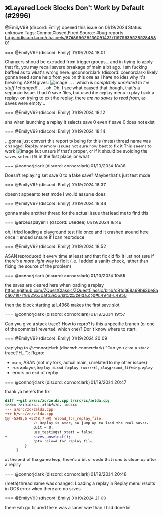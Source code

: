 ## ❌Layered Lock Blocks Don't Work by Default (#2996)
@EmilyV99 (discord: Emily) opened this issue on 01/19/2024
Status: unknown
Tags: Connor,Closed,Fixed
Source: #bug-reports https://discord.com/channels/876899628556091432/1197963952852848801


=== @EmilyV99 (discord: Emily) 01/19/2024 18:01

Changers should be excluded from trigger groups... and in trying to apply that fix, you may recall severe breakage of main a bit ago. I am fucking baffled as to what's wrong here.
@connorjclark (discord: connorclark) likely gonna need some help from you on this one as I have no idea why it's breaking
ASAN gives:
![image](https://cdn.discordapp.com/attachments/1197963952852848801/1197964118905323660/image.png?ex=65eb5287&is=65d8dd87&hm=0b99893c928ce80d419825e7fae4dc5822c1a588ab211afc5f91bf125b9c20da&)
. . . .which is *completely unrelated to the stuff I changed*?
. . . oh. Oh, I see what caused that though, that's a separate issue.
I had 0 save files, but used the `Replay` menu to play back a replay- on trying to exit the replay, there *are no saves to read from*, as saves were empty...

=== @EmilyV99 (discord: Emily) 01/19/2024 18:12

aha
when launching a replay it selects save 0
even if save 0 does not exist

=== @EmilyV99 (discord: Emily) 01/19/2024 18:14

...gonna just convert this report to being for this
(meta) thread name was changed: Replay memory issues
not sure how best to fix it
This seems to work
![image](https://cdn.discordapp.com/attachments/1197963952852848801/1197967763138957312/image.png?ex=65eb55eb&is=65d8e0eb&hm=c771db8170694753905b85d0622f5fe3875cb8246ff5cb5d2bba10110cddcc4a&)
but unsure if that's proper, or if it should be avoiding the `saves_select(0)` in the first place, or what

=== @connorjclark (discord: connorclark) 01/19/2024 18:36

Doesn't replaying set save 0 to a fake save?
Maybe that's just test mode

=== @EmilyV99 (discord: Emily) 01/19/2024 18:37

doesn't appear to
test mode I would assume does

=== @EmilyV99 (discord: Emily) 01/19/2024 18:44

gonna make another thread for the actual issue that lead me to find this

=== @arceusplayer11 (discord: Deedee) 01/19/2024 18:49

oh,I tried loading a playground test file once and it crashed around here once it ended
unsure if I can reproduce

=== @EmilyV99 (discord: Emily) 01/19/2024 18:52

ASAN reproduced it every time
at least
and that fix did fix it
just not sure if there's a *more right* way to fix it
(i.e. I added a sanity check, rather than fixing the source of the problem)

=== @connorjclark (discord: connorclark) 01/19/2024 19:55

the saves are cleared here when loading a replay https://github.com/ZQuestClassic/ZQuestClassic/blob/c81d068a69b93be8aca671071f8629530afb3e56/src/zc/zelda.cpp#L4948-L4950

then the block starting at L4968 makes the first save slot

=== @connorjclark (discord: connorclark) 01/19/2024 19:57

Can you give a stack trace? How to repro? Is this a specific branch (or one of the commits I reverted, which one)? Don't know where to start.

=== @EmilyV99 (discord: Emily) 01/19/2024 20:09

(replying to @connorjclark (discord: connorclark) "Can you give a stack trace? H…"): Repro:
- `main`, ASAN (not my fork, actual main, unrelated to my other issues)
- run zplayer, `Replay->Load Replay (assert)`, `playground_lifting.zplay`
- errors on end of replay

=== @connorjclark (discord: connorclark) 01/19/2024 20:47

thank ya
here's the fix

```diff
diff --git a/src/zc/zelda.cpp b/src/zc/zelda.cpp
index 7e1916c60..3f3bf6787 100644
--- a/src/zc/zelda.cpp
+++ b/src/zc/zelda.cpp
@@ -5248,6 +5248,7 @@ reload_for_replay_file:
             // Replay is over, so jump up to load the real saves.
             Quit = 0;
             use_testingst_start = false;
+            saves_unselect();
             goto reload_for_replay_file;
         }
     }

```
at the end of the game loop, there's a bit of code that runs to clean up after a replay

=== @connorjclark (discord: connorclark) 01/19/2024 20:48

(meta) thread name was changed: Loading a replay in Replay menu results in OOB error when there are no saves

=== @EmilyV99 (discord: Emily) 01/19/2024 21:00

there yah go
figured there was a saner way than I had done lol
